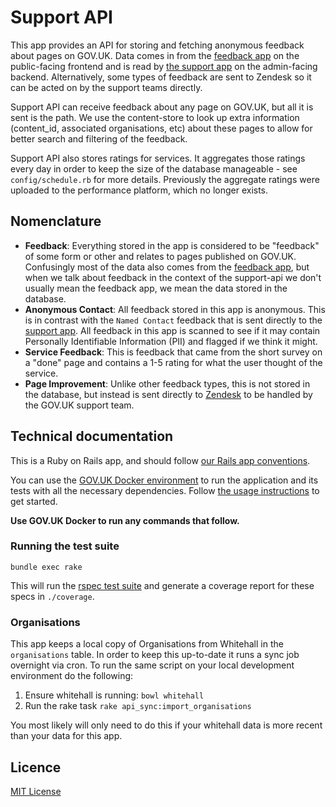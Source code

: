 # Support API

This app provides an API for storing and fetching anonymous feedback about pages on GOV.UK. Data
comes in from the [feedback app][feedback] on the public-facing frontend and is read by [the
support app][support] on the admin-facing backend. Alternatively, some types of feedback are sent
to Zendesk so it can be acted on by the support teams directly.

Support API can receive feedback about any page on GOV.UK, but all it is sent is the path.  We use the
content-store to look up extra information (content_id, associated organisations, etc) about these pages
to allow for better search and filtering of the feedback.

Support API also stores ratings for services. It aggregates those ratings every day in order to keep
the size of the database manageable - see `config/schedule.rb` for more details. Previously the aggregate
ratings were uploaded to the performance platform, which no longer exists.

## Nomenclature

- **Feedback**: Everything stored in the app is considered to be "feedback" of some form or other and
  relates to pages published on GOV.UK.  Confusingly most of the data also comes from the [feedback
  app][feedback], but when we talk about feedback in the context of the support-api we don't usually
  mean the feedback app, we mean the data stored in the database.
- **Anonymous Contact**: All feedback stored in this app is anonymous.  This is in contrast with the
  `Named Contact` feedback that is sent directly to the [support app][support].  All feedback in this
  app is scanned to see if it may contain Personally Identifiable Information (PII) and flagged if we
  think it might.
- **Service Feedback**: This is feedback that came from the short survey on a "done" page and contains
  a 1-5 rating for what the user thought of the service.
- **Page Improvement**: Unlike other feedback types, this is not stored in the database, but instead
  is sent directly to [Zendesk][zendesk] to be handled by the GOV.UK support team.

## Technical documentation

This is a Ruby on Rails app, and should follow [our Rails app conventions](https://docs.publishing.service.gov.uk/manual/conventions-for-rails-applications.html).

You can use the [GOV.UK Docker environment](https://github.com/alphagov/govuk-docker) to run the application and its tests with all the necessary dependencies. Follow [the usage instructions](https://github.com/alphagov/govuk-docker#usage) to get started.

**Use GOV.UK Docker to run any commands that follow.**

### Running the test suite

`bundle exec rake`

This will run the [rspec test suite](spec) and generate a coverage report for these specs in `./coverage`.

### Organisations

This app keeps a local copy of Organisations from Whitehall in the `organisations` table. In order
to keep this up-to-date it runs a sync job overnight via cron.  To run the same script on your local
development environment do the following:

1. Ensure whitehall is running: `bowl whitehall`
2. Run the rake task `rake api_sync:import_organisations`

You most likely will only need to do this if your whitehall data is more recent than your data for
this app.

## Licence

[MIT License](LICENCE)

[feedback]: https://github.com/alphagov/feedback
[support]: https://github.com/alphagov/support
[zendesk]: https://govuk.zendesk.com
